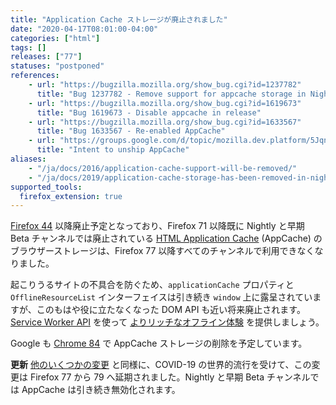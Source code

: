 ```yaml
---
title: "Application Cache ストレージが廃止されました"
date: "2020-04-17T08:01:00-04:00"
categories: ["html"]
tags: []
releases: ["77"]
statuses: "postponed"
references:
    - url: "https://bugzilla.mozilla.org/show_bug.cgi?id=1237782"
      title: "Bug 1237782 - Remove support for appcache storage in Nightly and early beta"
    - url: "https://bugzilla.mozilla.org/show_bug.cgi?id=1619673"
      title: "Bug 1619673 - Disable appcache in release"
    - url: "https://bugzilla.mozilla.org/show_bug.cgi?id=1633567"
      title: "Bug 1633567 - Re-enabled AppCache"
    - url: "https://groups.google.com/d/topic/mozilla.dev.platform/5JqnS_PnKqU/discussion"
      title: "Intent to unship AppCache"
aliases:
    - "/ja/docs/2016/application-cache-support-will-be-removed/"
    - "/ja/docs/2019/application-cache-storage-has-been-removed-in-nightly-and-early-beta/"
supported_tools:
  firefox_extension: true
---
```

[Firefox 44](https://www.fxsitecompat.dev/ja/docs/2015/application-cache-api-has-been-deprecated/) 以降廃止予定となっており、Firefox 71 以降既に Nightly と早期 Beta チャンネルでは廃止されている [HTML Application Cache](https://developer.mozilla.org/docs/Web/HTML/Using_the_application_cache) (AppCache) のブラウザーストレージは、Firefox 77 以降すべてのチャンネルで利用できなくなりました。

起こりうるサイトの不具合を防ぐため、`applicationCache` プロパティと `OfflineResourceList` インターフェイスは引き続き `window` 上に露呈されていますが、このもはや役に立たなくなった DOM API も近い将来廃止されます。[Service Worker API](https://developer.mozilla.org/docs/Web/API/Service_Worker_API) を使って [よりリッチなオフライン体験](https://serviceworke.rs/) を提供しましょう。

Google も [Chrome 84](https://bugs.chromium.org/p/chromium/issues/detail?id=582750#c47) で AppCache ストレージの削除を予定しています。

**更新** [他のいくつかの変更](https://www.fxsitecompat.dev/ja/blog/2020/firefox-76-beta-and-developer-edition-are-out-some-changes-postponed-due-to-covid-19-outbreak/) と同様に、COVID-19 の世界的流行を受けて、この変更は Firefox 77 から 79 へ延期されました。Nightly と早期 Beta チャンネルでは AppCache は引き続き無効化されます。
